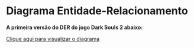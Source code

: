 # Diagrama Entidade-Relacionamento

**A primeira versão do DER do jogo Dark Souls 2 abaixo:**

[Clique aqui para visualizar o diagrama](https://viewer.diagrams.net/?tags=%7B%7D&lightbox=1&highlight=0000ff&edit=_blank&layers=1&nav=1&title=DiagramaDarkSouls#Uhttps://drive.google.com/uc?id=1FNGLwLCnRP0G95qlvaWekDH7ojxvhY4N&export=download)




